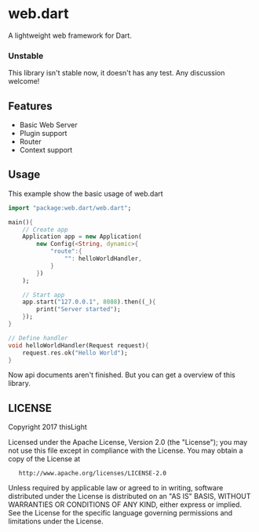# web.dart
  A lightweight web framework for Dart.

### Unstable
  This library isn't stable now, it doesn't has any test. Any discussion welcome!

## Features
- Basic Web Server
- Plugin support
- Router
- Context support

## Usage
This example show the basic usage of web.dart
````dart
import "package:web.dart/web.dart";

main(){
    // Create app
    Application app = new Application(
        new Config(<String, dynamic>{
            "route":{
                "": helloWorldHandler,
            }
        })
    );

    // Start app
    app.start("127.0.0.1", 8088).then((_){
        print("Server started");
    });
}

// Define handler
void helloWorldHandler(Request request){
    request.res.ok("Hello World");
}
````
Now api documents aren't finished. But you can get a overview of this library.

## LICENSE
Copyright 2017 thisLight

   Licensed under the Apache License, Version 2.0 (the "License");
   you may not use this file except in compliance with the License.
   You may obtain a copy of the License at

       http://www.apache.org/licenses/LICENSE-2.0

   Unless required by applicable law or agreed to in writing, software
   distributed under the License is distributed on an "AS IS" BASIS,
   WITHOUT WARRANTIES OR CONDITIONS OF ANY KIND, either express or implied.
   See the License for the specific language governing permissions and
   limitations under the License.
